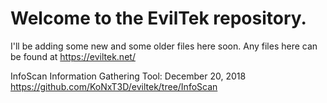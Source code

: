 # Welcome to the EvilTek repository.
I'll be adding some new and some older files here soon.
Any files here can be found at https://eviltek.net/

InfoScan Information Gathering Tool: December 20, 2018
https://github.com/KoNxT3D/eviltek/tree/InfoScan
